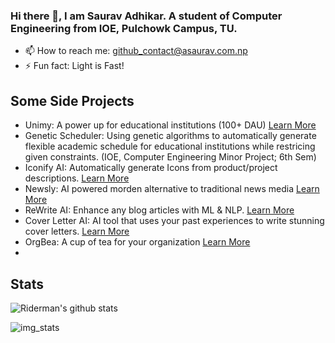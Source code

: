 ### Hi there 👋, I am Saurav Adhikar. A student of Computer Engineering from IOE, Pulchowk Campus, TU.

- 📫 How to reach me: github_contact@asaurav.com.np
- ⚡ Fun fact: Light is Fast!

## Some Side Projects
- Unimy: A power up for educational institutions (100+ DAU) [Learn More](https://www.asaurav.com.np/2023/04/30/introducing-unimy/) 
- Genetic Scheduler: Using genetic algorithms to automatically generate flexible academic schedule for educational institutions while restricing given constraints. (IOE, Computer Engineering Minor Project; 6th Sem)
- Iconify AI: Automatically generate Icons from product/project descriptions. [Learn More](https://www.asaurav.com.np/2023/05/05/introducing-iconify-ai-the-easiest-way-to-generate-icons-for-your-projects/) 
- Newsly: AI powered morden alternative to traditional news media [Learn More](https://www.asaurav.com.np/2023/03/30/introducing-newsly/) 
- ReWrite AI: Enhance any blog articles with ML & NLP. [Learn More](https://www.youtube.com/watch?v=hcU6VXxncNc)
- Cover Letter AI: AI tool that uses your past experiences to write stunning cover letters. [Learn More](https://www.youtube.com/watch?v=yMKW-jaMClg)
- OrgBea: A cup of tea for your organization [Learn More](https://www.asaurav.com.np/2023/04/30/introducing-orgbea/) 
- 

## Stats
![Riderman's github stats](https://github-readme-stats.vercel.app/api?username=ersauravadhikari&show_icons=true&hide_border=true)

![img_stats](https://github-readme-stats.vercel.app/api/top-langs/?username=ersauravadhikari&layout=compact&langs_count=8)
